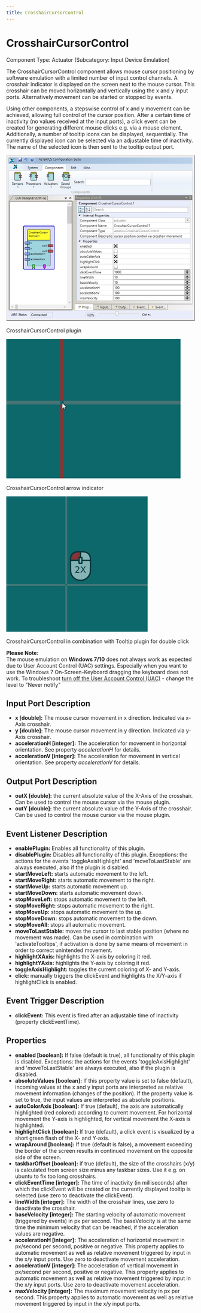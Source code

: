 ```yaml
---
title: CrosshairCursorControl
---
```


# CrosshairCursorControl

Component Type: Actuator (Subcategory: Input Device Emulation)

The CrosshairCursorControl component allows mouse cursor positioning by software emulation with a limited number of input control channels. A crosshair indicator is displayed on the screen next to the mouse cursor. This crosshair can be moved horizontally and vertically using the x and y input ports. Alternatively movement can be started or stopped by events.

Using other components, a stepswise control of x and y movement can be achieved, allowing full control of the cursor position. After a certain time of inactivity (no values received at the input ports), a click event can be created for generating different mouse clicks e.g. via a mouse element. Additionally, a number of tooltip icons can be displayed, sequentially. The currently displayed icon can be selected via an adjustable time of inactivity. The name of the selected icon is then sent to the tooltip output port.

![Screenshot: CrosshairCursorControl plugin](./img/crosshaircursorcontrol.jpg "Screenshot: CrosshairCursorControl plugin")

CrosshairCursorControl plugin

![Screenshot: CrosshairCursorControl arrow indicator](./img/crosshaircursorcontrol_demo.jpg "Screenshot: CrosshairCursorControl arrow indicator")

CrosshairCursorControl arrow indicator

![Screenshot: CrosshairCursorControl tooltip for doubleclick](./img/crosshaircursorcontrol_tooltip.jpg "Screenshot: CrosshairCursorControl tooltip for doubleclick")

CrosshairCursorControl in combination with Tooltip plugin for double click

  

**Please Note:**  
The mouse emulation on **Windows 7/10** does not always work as expected due to User Account Control (UAC) settings. Especially when you want to use the Windows 7 On-Screen-Keyboard dragging the keyboard does not work. To troubleshoot [turn off the User Account Control (UAC)][1] - change the level to "Never notify"

## Input Port Description

*   **x \[double\]:** The mouse cursor movement in x direction. Indicated via x-Axis crosshair.
*   **y \[double\]:** The mouse cursor movement in y direction. Indicated via y-Axis crosshair.
*   **accelerationH \[integer\]:** The acceleration for movement in horizontal orientation. See property _accelerationH_ for details.
*   **accelerationV \[integer\]:** The acceleration for movement in vertical orientation. See property _accelerationV_ for details.

## Output Port Description

*   **outX \[double\]:** the current absolute value of the X-Axis of the crosshair. Can be used to control the mouse cursor via the mouse plugin.
*   **outY \[double\]:** the current absolute value of the Y-Axis of the crosshair. Can be used to control the mouse cursor via the mouse plugin.

## Event Listener Description

*   **enablePlugin:** Enables all functionality of this plugin.
*   **disablePlugin:** Disables all functionality of this plugin. Exceptions: the actions for the events 'toggleAxisHighlight' and 'moveToLastStable' are always executed, also if the plugin is disabled.
*   **startMoveLeft:** starts automatic movement to the left.
*   **startMoveRight:** starts automatic movement to the right.
*   **startMoveUp:** starts automatic movement up.
*   **startMoveDown:** starts automatic movement down.
*   **stopMoveLeft:** stops automatic movement to the left.
*   **stopMoveRight:** stops automatic movement to the right.
*   **stopMoveUp:** stops automatic movement to the up.
*   **stopMoveDown:** stops automatic movement to the down.
*   **stopMoveAll:** stops all automatic movement.
*   **moveToLastStable:** moves the cursor to last stable position (where no movement was made). Can be used in combination with 'activateTooltips', if activation is done by same means of movement in order to correct unintended movement.
*   **highlightXAxis:** highlights the X-axis by coloring it red.
*   **highlightYAxis:** highlights the Y-axis by coloring it red.
*   **toggleAxisHighlight:** toggles the current coloring of X- and Y-axis.
*   **click:** manually triggers the clickEvent and highlights the X/Y-axis if highlightClick is enabled.

## Event Trigger Description

*   **clickEvent:** This event is fired after an adjustable time of inactivity (property clickEventTime).

## Properties

*   **enabled \[boolean\]:** If false (default is true), all functionality of this plugin is disabled. Exceptions: the actions for the events 'toggleAxisHighlight' and 'moveToLastStable' are always executed, also if the plugin is disabled.
*   **absoluteValues \[boolean\]:** If this property value is set to false (default), incoming values at the x and y input ports are interpreted as relative movement information (changes of the position). If the property value is set to true, the input values are interpreted as absolute positions.
*   **autoColorAxis \[boolean\]:** If true (default), the axis are automatically highlighted (red colored) according to current movement. For horizontal movement the Y-axis is highlighted, for vertical movement the X-axis is highlighted.
*   **highlightClick \[boolean\]:** If true (default), a click event is visualized by a short green flash of the X- and Y-axis.
*   **wrapAround \[boolean\]:** If true (default is false), a movement exceeding the border of the screen results in continued movement on the opposite side of the screen.
*   **taskbarOffset \[boolean\]:** if true (default), the size of the crosshairs (x/y) is calculated from screen size minus any taskbar sizes. Use it e.g. on ubuntu to fix too long crosshairs.
*   **clickEventTime \[integer\]:** The time of inactivity (in milliseconds) after which the clickEvent will be created or the currently displayed tooltip is selected (use zero to deactivate the clickEvent).
*   **lineWidth \[integer\]:** The width of the crosshair lines, use zero to deactivate the crosshair.
*   **baseVelocity \[integer\]:** The starting velocity of automatic movement (triggered by events) in px per second. The baseVelocity is at the same time the minimum velocity that can be reached, if the acceleration values are negative.
*   **accelerationH \[integer\]:** The acceleration of horizontal movement in px/second per second, positive or negative. This property applies to automatic movement as well as relative movement triggered by input in the x/y input ports. Use zero to deactivate movement acceleration.
*   **accelerationV \[integer\]:** The acceleration of vertical movement in px/second per second, positive or negative. This property applies to automatic movement as well as relative movement triggered by input in the x/y input ports. Use zero to deactivate movement acceleration.
*   **maxVelocity \[integer\]:** The maximum movement velocity in px per second. This property applies to automatic movement as well as relative movement triggered by input in the x/y input ports.

[1]: http://windows.microsoft.com/en-au/windows/turn-user-account-control-on-off#1TC=windows-7